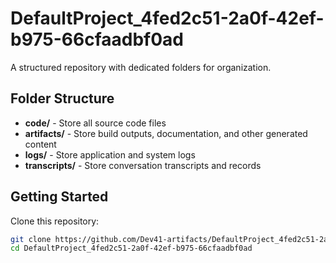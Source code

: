 # DefaultProject_4fed2c51-2a0f-42ef-b975-66cfaadbf0ad
A structured repository with dedicated folders for organization.

## Folder Structure

- **code/** - Store all source code files
- **artifacts/** - Store build outputs, documentation, and other generated content
- **logs/** - Store application and system logs
- **transcripts/** - Store conversation transcripts and records

## Getting Started

Clone this repository:
```bash
git clone https://github.com/Dev41-artifacts/DefaultProject_4fed2c51-2a0f-42ef-b975-66cfaadbf0ad
cd DefaultProject_4fed2c51-2a0f-42ef-b975-66cfaadbf0ad
```
